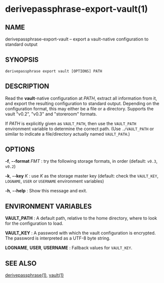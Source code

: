 # derivepassphrase-export-vault(1)

## NAME

derivepassphrase-export-vault – export a vault-native configuration to
standard output

## SYNOPSIS

````
derivepassphrase export vault [OPTIONS] PATH
````

## DESCRIPTION

Read the <b>vault</b>-native configuration at <i>PATH</i>, extract all
information from it, and export the resulting configuration to standard
output. Depending on the configuration format, this may either be a file or
a directory.  Supports the vault "v0.2", "v0.3" and "storeroom" formats.

If <i>PATH</i> is explicitly given as `VAULT_PATH`, then use the
`VAULT_PATH` environment variable to determine the correct path. (Use
`./VAULT_PATH` or similar to indicate a file/directory actually named
`VAULT_PATH`.)

## OPTIONS

<b>-f</b>, <b>-</b><b>-format</b> <i>FMT</i>
:    try the following storage formats, in order (default: `v0.3`, `v0.2`)

<b>-k</b>, <b>-</b><b>-key</b> <i>K</i>
:    use <i>K</i> as the storage master key (default: check the `VAULT_KEY`,
     `LOGNAME`, `USER` or `USERNAME` environment variables)

<b>-h</b>, <b>-</b><b>-help</b>
:    Show this message and exit.

## ENVIRONMENT VARIABLES

<b>VAULT_PATH</b>
:   A default path, relative to the home directory, where to look for the
    configuration to load.

<b>VAULT\_KEY</b>
:   A password with which the vault configuration is encrypted.  The
    password is interpreted as a UTF-8 byte string.

<b>LOGNAME</b>, <b>USER</b>, <b>USERNAME</b>
:   Fallback values for `VAULT_KEY`.

## SEE ALSO

[derivepassphrase(1)](derivepassphrase.1.md),
[vault(1)](https://www.npmjs.com/package/vault)
